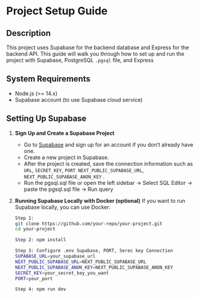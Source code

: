 # Project Setup Guide

## Description

This project uses Supabase for the backend database and Express for the backend API. This guide will walk you through how to set up and run the project with Supabase, PostgreSQL `.pgsql` file, and Express

## System Requirements

- Node.js (>= 14.x)
- Supabase account (to use Supabase cloud service)

## Setting Up Supabase

1. **Sign Up and Create a Supabase Project**

   - Go to [Supabase](https://app.supabase.io/) and sign up for an account if you don’t already have one.
   - Create a new project in Supabase.
   - After the project is created, save the connection information such as `URL`, `SECRET_KEY`, `PORT NEXT_PUBLIC_SUPABASE_URL`, `NEXT_PUBLIC_SUPABASE_ANON_KEY` .
   - Run the pgsql.sql file or open the left sidebar -> Select SQL Editor -> paste the pgsql.sql file -> Run query

2. **Running Supabase Locally with Docker (optional)**
   If you want to run Supabase locally, you can use Docker:

   ```bash
   Step 1:
   git clone https://github.com/your-repo/your-project.git
   cd your-project

   Step 2: npm install

   Step 3: Configure .env Supabase, PORT, Serec key Connection
   SUPABASE_URL=your_supabase_url
   NEXT_PUBLIC_SUPABASE_URL=NEXT_PUBLIC_SUPABASE_URL
   NEXT_PUBLIC_SUPABASE_ANON_KEY=NEXT_PUBLIC_SUPABASE_ANON_KEY
   SECRET_KEY=your_secret_key_you_want
   PORT=your_port

   Step 4: npm run dev

   ```
